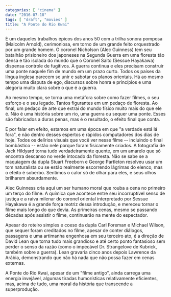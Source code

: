 ```yaml
---
categories: [ "cinema" ]
date: "2016-07-18"
tags: [ "draft", "movies" ]
title: "A Ponte do Rio Kwai"
---
```

É um daqueles trabalhos épicos dos anos 50 com a trilha sonora pomposa (Malcolm Arnold), cerimoniosa, em torno de um grande feito orquestrado por um grande homem. O coronel Nicholson (Alec Guinness) tem seu batalhão prisioneiro dos japoneses na Segunda Guerra em uma floresta tão densa e tão isolada do mundo que o Coronel Saito (Sessue Hayakawa) dispensa controle de fugitivos. A guerra continua e eles precisam construir uma ponte naquele fim de mundo em um prazo curto. Todos os países da língua inglesa parecem se unir e sabotar os planos orientais. Há ao mesmo tempo uma disputa de ego, discursos sobre honra e princípios e uma alegoria muito clara sobre o que é a guerra.

Ao mesmo tempo, se torna uma metáfora sobre como fazer filmes, o seu esforço e o seu legado. Tantos figurantes em um pedaço de floresta. Ao final, um pedaço de arte que extrai do mundo físico muito mais do que ele é. Não é uma história sobre um rio, uma guerra ou sequer uma ponte. Esses são fabricados a duras penas, mas é o resultado, o efeito final que conta.

E por falar em efeito, estamos em uma época em que "a verdade está lá fora", e não dentro desses espertos e rápidos computadores dos dias de hoje. Todos os delírios visuais que você ver nesse filme -- incluindo o final bombástico -- estão nele porque foram fisicamente criados. A fotografia de Jack Hildyard torna tudo verdadeiramente quente, em um amarelo que só encontra descanso no verde intocado da floresta. Não se sabe se a maquiagem da dupla Stuart Freeborn e George Partleton resolveu usar um tom naturalista ou se estão realmente escorrendo lágrimas do elenco, mas o efeito é soberbo. Sentimos o calor só de olhar para eles, e seus olhos brilharem absurdamente.

Alec Guinness cria aqui um ser humano moral que rouba a cena no primeiro um terço do filme. A química que acontece entre seu incorruptível senso de justiça e a raiva milenar do coronel oriental interpretado por Sessue Hayakawa é a grande força motriz dessa introdução, e mereceu tornar o filme mais longo do que devia. As primeiras cenas, mesmo se passando décadas após assistir o filme, continuarão na mente do espectador.

Apesar do roteiro simples e coeso da dupla Carl Foreman e Michael Wilson, que sequer foram creditados no filme, apesar de conter diálogos, passagens e uma artimanha engenhosa em seu terceiro ato, é a direção de David Lean que torna tudo mais grandioso e até certo ponto fantasioso sem perder o senso da razão (como o impecável Dr. Strangelove de Kubrick, também sobre a guerra). Lean gravaria cinco anos depois Lawrence da Arábia, demonstrando que não há nada que não possa fazer em cenas externas.

A Ponte do Rio Kwai, apesar de um "filme antigo", ainda carrega uma energia invejável, algumas tiradas humorísticas relativamente eficientes, mas, acima de tudo, uma moral da história que transcende a superprodução.
